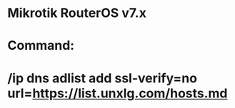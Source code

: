 # Mikrotik RouterOS v7.x
#
# Command:
#
#          /ip dns adlist add ssl-verify=no url=https://list.unxlg.com/hosts.md


